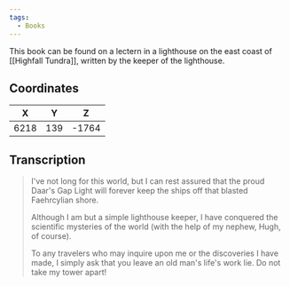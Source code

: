 ```yaml
---
tags:
  - Books
---
```


This book can be found on a lectern in a lighthouse on the east coast of [[Highfall Tundra]], written by the keeper of the lighthouse.

## Coordinates
| **X** | **Y** | **Z** |
| :---: | :---: | :---: |
| 6218  |  139  | -1764 |

## Transcription
> I've not long for this world, but I can rest assured that the proud Daar's Gap Light will forever keep the ships off that blasted Faehrcylian shore.
>
> Although I am but a simple lighthouse keeper, I have conquered the scientific mysteries of the world (with the help of my nephew, Hugh, of course).
>
> To any travelers who may inquire upon me or the discoveries I have made, I simply ask that you leave an old man's life's work lie. Do not take my tower apart!

